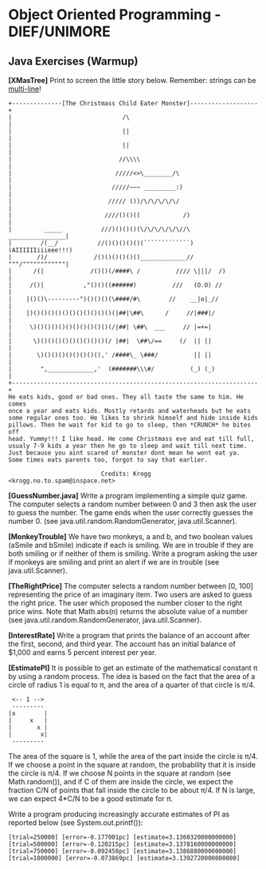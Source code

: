 # Object Oriented Programming - DIEF/UNIMORE

## Java Exercises (Warmup)

**[XMasTree]** Print to screen the little story below. 
Remember: strings can be [multi-line](https://www.baeldung.com/java-multiline-string)!

```
+--------------[The Christmass Child Eater Monster]-------------------+
|                               /\                                    |
|                               ||                                    |
|                               ||                                    |
|                              //\\\\                                 |
|                             /////<>\________/\                      |
|                            /////~~~ _________:)                     |
|                           ///// ())/\/\/\/\/\/                      |
|                          ////()()((            /)                   |
|         _____           ///)()()()(\/\/\/\/\/\//\   ________________|
|        /(__/           //()()()()()(`````````````) (AIIIIIIiiieee!!!)
|       /)/             /()()()()()()_____________//  """/""""""""""""|
|      /(|             /()()(/####\ /          //// \|||/  /)         |
|     /()|           ,"()()((######)          ///   (O.O) //          |
|    |()()\---------")()()()(\####/#\        //    __|o|_//           |
|    |)()()()()()()()()()()()(|##|\##\      /     //|###|/            |
|     \)()()()()()()()()()()(/|##| \##\  ___     // |=+=|             |
|      \)()()()()()()()()()(/ |##|  \##\/==     (/  || ||             |
|       \)()()()()()()()(),' /####\_ \###/          || ||             |
|        ",_____________,'  (#######\\\#/          (_) (_)            |
+---------------------------------------------------------------------+
He eats kids, good or bad ones. They all taste the same to him. He comes
once a year and eats kids. Mostly retards and waterheads but he eats
some regular ones too. He likes to shrink himself and hide inside kids
pillows. Then he wait for kid to go to sleep, then *CRUNCH* he bites off
head. Yummy!!! I like head. He come Christmass eve and eat till full,
usualy 7-9 kids a year then he go to sleep and wait till next time.
Just because you aint scared of monster dont mean he wont eat ya.
Some times eats parents too, forgot to say that earlier.

                          Credits: Krogg <krogg.no.to.spam@inspace.net>
```

**[GuessNumber.java]** Write a program implementing a simple quiz game. The computer selects a random number between 0 and 3 then ask the user to guess the number. The game ends when the user correctly guesses the number 0.
(see java.util.random.RandomGenerator, java.util.Scanner).

**[MonkeyTrouble]** We have two monkeys, a and b, and two boolean values (aSmile and bSmile) indicate if each is smiling. 
We are in trouble if they are both smiling or if neither of them is smiling. 
Write a program asking the user if monkeys are smiling and print an alert if we are in trouble (see java.util.Scanner).

**[TheRightPrice]** The computer selects a random number between [0, 100] representing the price of an imaginary item.
Two users are asked to guess the right price. The user which proposed the number closer to the right price wins.
Note that Math.abs(n) returns the absolute value of a number (see java.util.random.RandomGenerator, java.util.Scanner).

**[InterestRate]** Write a program that prints the balance of an account after the first, second, and third year. 
The account has an initial balance of $1,000 and earns 5 percent interest per year.

**[EstimatePI]** It is possible to get an estimate of the mathematical constant π by using a random process. The idea is based on the fact that the area of a circle of radius 1 is equal to π, and the area of a quarter of that circle is π/4. 

```
 <-- 1 -->
 ---------
|x        |
|     x   |      
|       x |
|        x|  
 ---------    
 ```

The area of the square is 1, while the area of the part inside the circle is π/4. If we choose a point in the square at random, the probability that it is inside the circle is π/4. If we choose N points in the square at random (see Math.random()), and if C of them are inside the circle, we expect the fraction C/N of points that fall inside the circle to be about π/4. If N is large, we can expect 4*C/N to be a good estimate for π.

Write a program producing increasingly accurate estimates of PI as reported below (see System.out.printf()):

```
[trial=250000] [error=-0.177001pc] [estimate=3.1360320000000000]
[trial=500000] [error=-0.120215pc] [estimate=3.1378160000000000]
[trial=750000] [error=-0.092458pc] [estimate=3.1386880000000000]
[trial=1000000] [error=-0.073869pc] [estimate=3.1392720000000000]
```


